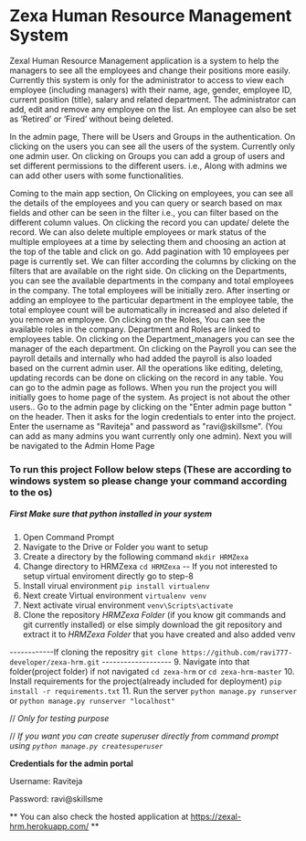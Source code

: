 # Zexa Human Resource Management System
Zexal Human Resource Management application is a system to help the managers to see all the employees and change their positions more easily. Currently this system is only for the administrator to access to view each employee (including managers) with their name, age, gender, employee ID, current position (title), salary and related department. The administrator can add, edit and remove any employee on the list. An employee can also be set as ‘Retired’ or ‘Fired’ without being deleted. 

In the admin page, There will be Users and Groups in the authentication. On clicking on the users you can see all the users of the system. Currently only one admin user. On clicking on Groups you can add a group of users and set different permissions to the different users. i.e., Along with admins we can add other users with some functionalities.

Coming to the main app section,  On Clicking on employees, you can see all the details of the employees and you can query or search based on max fields and other can be seen in the filter i.e., you can filter based on the different column values. On clicking the record you can update/ delete the record.  We can also delete multiple employees or mark status of the multiple employees at a time by selecting them and choosing an action at the top of the table  and click on go. Add pagination with 10 employees per page is currently set. We can filter according the columns by clicking on the filters that are available on the right side.
On clicking on the Departments, you can see the available departments in the company and total employees in the company. The total employees will be initially zero. After inserting or adding an employee to the particular department in the employee table, the total employee count will be automatically in increased and also deleted if you remove an employee. 
On clicking on the Roles, You can see the available roles in the company.
Department and Roles are linked to employees table.
On clicking on the Department_managers you can see the manager of the each department.
On clicking on the Payroll you can see the payroll details and internally who had added the payroll is also loaded based on the current admin user.
All the operations like editing, deleting, updating records can be done on clicking on the record in any table.
You can go to the admin page as follows.
When you run the project you will initially goes to home page of the  system. As project is not about the other users.. Go to the admin page by clicking on the "Enter admin page button " on the header. Then it asks for the login credentials to enter into the project. Enter the username as "Raviteja" and password as "ravi@skillsme". (You can add as many admins you want currently only one admin).
Next you will be navigated to the Admin Home Page

### To run this project Follow below steps (These are according to windows system so please change your command according to the os)
##### First Make sure that python installed in your system
1. Open Command Prompt
2. Navigate to the Drive or Folder you want to setup
3. Create a directory by the following command
  `mkdir HRMZexa`
4. Change directory to HRMZexa
   `cd HRMZexa`
-- If you not interested to setup virtual enviroment directly go to step-8
5. Install virual environment
  `pip install virtualenv`
6. Next create Virtual environment
  `virtualenv venv`
7. Next activate virual environment
   `venv\Scripts\activate`
8. Clone the repository *HRMZexa Folder* (if you know git commands and git currently installed) 
or else simply download the git repository and extract it to *HRMZexa Folder* that you have created and also added venv

------------If cloning the repositry `git clone https://github.com/ravi777-developer/zexa-hrm.git` -------------------
9. Navigate into that folder(project folder) if not navigated
    `cd zexa-hrm` or `cd zexa-hrm-master`
10. Install requirements for the project(already included for deployment)
    `pip install -r requirements.txt`
11. Run the server
    `python manage.py runserver` or `python manage.py runserver "localhost" `

// *Only for testing purpose*

// *If you want you can create superuser directly from command prompt using `python manage.py createsuperuser`*

**Credentials for the admin portal**

Username: Raviteja

Password: ravi@skillsme

** You can also check the hosted application at https://zexal-hrm.herokuapp.com/ **
